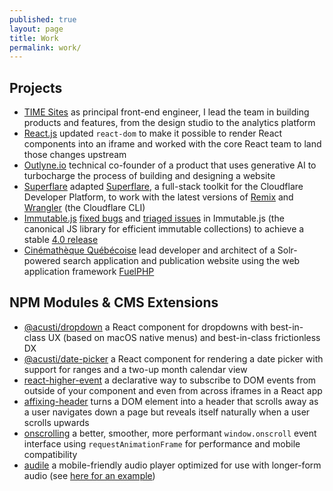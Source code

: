 ```yaml
---
published: true
layout: page
title: Work
permalink: work/
---
```


## Projects

-   [TIME Sites][] as principal front-end engineer, I lead the team in building products and features, from the design studio to the analytics platform
-   [React.js][] updated `react-dom` to make it possible to render React components into an iframe and worked with the core React team to land those changes upstream
-   [Outlyne.io][] technical co-founder of a product that uses generative AI to turbocharge the process of building and designing a website
-   [Superflare][] adapted [Superflare][superflare-docs], a full-stack toolkit for the Cloudflare Developer Platform, to work with the latest versions of [Remix][remix-docs] and [Wrangler][] (the Cloudflare CLI)
-   [Immutable.js][] [fixed bugs][immutable.js prs] and [triaged issues][immutable.js issues] in Immutable.js (the canonical JS library for efficient immutable collections) to achieve a stable [4.0 release][immutable.js release]
-   [Cinémathèque Québécoise][cq] lead developer and architect of a Solr-powered search application  and publication website using the web application framework [FuelPHP][]

[time sites]: https://jeremy-willer.getbrandcast.com
[react.js]: https://github.com/facebook/react/pull/12037
[immutable.js]: https://github.com/immutable-js/immutable-js/
[immutable.js prs]: https://github.com/immutable-js/immutable-js/pulls?q=is%3Apr+author%3Aacusti
[immutable.js issues]: https://github.com/immutable-js/immutable-js/issues/1494#issuecomment-386208338
[immutable.js release]: https://github.com/immutable-js/immutable-js/releases/tag/v4.0.0
[outlyne.io]: https://outlyne.io
[superflare]: https://github.com/jplhomer/superflare/pull/66
[superflare-docs]: https://superflare.dev
[remix-docs]: https://remix.run
[wrangler]: https://developers.cloudflare.com/workers/wrangler/
[cq]: http://collections.cinematheque.qc.ca/ 'Collections en ligne | La Cinémathèque québécoise'
[fuelphp]: http://www.fuelphp.com/ 'A CodeIgniter-like PHP5+ MVC framework'

## NPM Modules & CMS Extensions

-   [@acusti/dropdown][] a React component for dropdowns with best-in-class UX (based on macOS native menus) and best-in-class frictionless DX
-   [@acusti/date-picker][] a React component for rendering a date picker with support for ranges and a two-up month calendar view
-   [react-higher-event][] a declarative way to subscribe to DOM events from outside of your component and even from across iframes in a React app
-   [affixing-header][] turns a DOM element into a header that scrolls away as a user navigates down a page but reveals itself naturally when a user scrolls upwards
-   [onscrolling][] a better, smoother, more performant `window.onscroll` event interface using `requestAnimationFrame` for performance and mobile compatibility
-   [audile][] a mobile-friendly audio player optimized for use with longer-form audio (see [here for an example][audile example])

[@acusti/dropdown]: https://github.com/acusti/uikit/tree/main/packages/dropdown
[@acusti/date-picker]: http://github.com/acusti/uikit/tree/main/packages/date-picker
[react-higher-event]: https://github.com/bloodyowl/react-higher-event
[onscrolling]: https://github.com/acusti/onscrolling
[affixing-header]: https://github.com/acusti/affixing-header
[audile]: https://github.com/acusti/audile
[audile example]: https://www.chrispattonmusic.com/nissas-flute/
